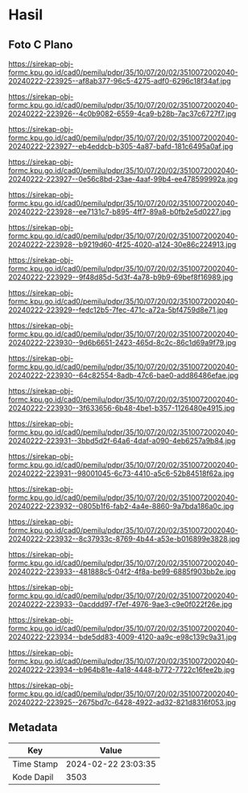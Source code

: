# Hasil

## Foto C Plano

https://sirekap-obj-formc.kpu.go.id/cad0/pemilu/pdpr/35/10/07/20/02/3510072002040-20240222-223925--af8ab377-96c5-4275-adf0-6296c18f34af.jpg

https://sirekap-obj-formc.kpu.go.id/cad0/pemilu/pdpr/35/10/07/20/02/3510072002040-20240222-223926--4c0b9082-6559-4ca9-b28b-7ac37c6727f7.jpg

https://sirekap-obj-formc.kpu.go.id/cad0/pemilu/pdpr/35/10/07/20/02/3510072002040-20240222-223927--eb4eddcb-b305-4a87-bafd-181c6495a0af.jpg

https://sirekap-obj-formc.kpu.go.id/cad0/pemilu/pdpr/35/10/07/20/02/3510072002040-20240222-223927--0e56c8bd-23ae-4aaf-99b4-ee478599992a.jpg

https://sirekap-obj-formc.kpu.go.id/cad0/pemilu/pdpr/35/10/07/20/02/3510072002040-20240222-223928--ee7131c7-b895-4ff7-89a8-b0fb2e5d0227.jpg

https://sirekap-obj-formc.kpu.go.id/cad0/pemilu/pdpr/35/10/07/20/02/3510072002040-20240222-223928--b9219d60-4f25-4020-a124-30e86c224913.jpg

https://sirekap-obj-formc.kpu.go.id/cad0/pemilu/pdpr/35/10/07/20/02/3510072002040-20240222-223929--9f48d85d-5d3f-4a78-b9b9-69bef8f16989.jpg

https://sirekap-obj-formc.kpu.go.id/cad0/pemilu/pdpr/35/10/07/20/02/3510072002040-20240222-223929--fedc12b5-7fec-471c-a72a-5bf4759d8e71.jpg

https://sirekap-obj-formc.kpu.go.id/cad0/pemilu/pdpr/35/10/07/20/02/3510072002040-20240222-223930--9d6b6651-2423-465d-8c2c-86c1d69a9f79.jpg

https://sirekap-obj-formc.kpu.go.id/cad0/pemilu/pdpr/35/10/07/20/02/3510072002040-20240222-223930--64c82554-8adb-47c6-bae0-add86486efae.jpg

https://sirekap-obj-formc.kpu.go.id/cad0/pemilu/pdpr/35/10/07/20/02/3510072002040-20240222-223930--3f633656-6b48-4be1-b357-1126480e4915.jpg

https://sirekap-obj-formc.kpu.go.id/cad0/pemilu/pdpr/35/10/07/20/02/3510072002040-20240222-223931--3bbd5d2f-64a6-4daf-a090-4eb6257a9b84.jpg

https://sirekap-obj-formc.kpu.go.id/cad0/pemilu/pdpr/35/10/07/20/02/3510072002040-20240222-223931--98001045-6c73-4410-a5c6-52b84518f62a.jpg

https://sirekap-obj-formc.kpu.go.id/cad0/pemilu/pdpr/35/10/07/20/02/3510072002040-20240222-223932--0805b1f6-fab2-4a4e-8860-9a7bda186a0c.jpg

https://sirekap-obj-formc.kpu.go.id/cad0/pemilu/pdpr/35/10/07/20/02/3510072002040-20240222-223932--8c37933c-8769-4b44-a53e-b016899e3828.jpg

https://sirekap-obj-formc.kpu.go.id/cad0/pemilu/pdpr/35/10/07/20/02/3510072002040-20240222-223933--481888c5-04f2-4f8a-be99-6885f903bb2e.jpg

https://sirekap-obj-formc.kpu.go.id/cad0/pemilu/pdpr/35/10/07/20/02/3510072002040-20240222-223933--0acddd97-f7ef-4976-9ae3-c9e0f022f26e.jpg

https://sirekap-obj-formc.kpu.go.id/cad0/pemilu/pdpr/35/10/07/20/02/3510072002040-20240222-223934--bde5dd83-4009-4120-aa9c-e98c139c9a31.jpg

https://sirekap-obj-formc.kpu.go.id/cad0/pemilu/pdpr/35/10/07/20/02/3510072002040-20240222-223934--b964b81e-4a18-4448-b772-7722c16fee2b.jpg

https://sirekap-obj-formc.kpu.go.id/cad0/pemilu/pdpr/35/10/07/20/02/3510072002040-20240222-223925--2675bd7c-6428-4922-ad32-821d8316f053.jpg


## Metadata

| Key        | Value               |
| ---------- | ------------------- |
| Time Stamp | 2024-02-22 23:03:35 |
| Kode Dapil | 3503                |



